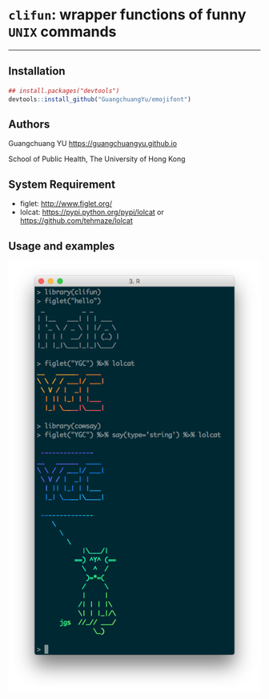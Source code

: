 # `clifun`: wrapper functions of funny `UNIX` commands
--------------------------------------------------------------

## Installation


```r
## install.packages("devtools")
devtools::install_github("GuangchuangYu/emojifont")
```


## Authors

Guangchuang YU <https://guangchuangyu.github.io>

School of Public Health, The University of Hong Kong


## System Requirement

+ figlet: <http://www.figlet.org/>
+ lolcat: <https://pypi.python.org/pypi/lolcat> or <https://github.com/tehmaze/lolcat>


## Usage and examples

![](clifun.png)

